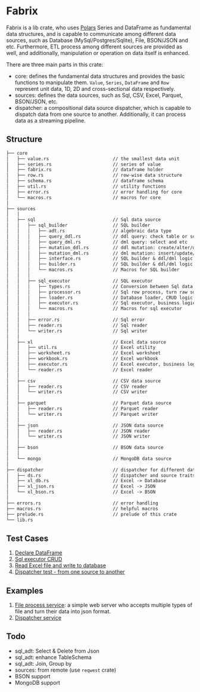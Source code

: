 # Fabrix

Fabrix is a lib crate, who uses [Polars](https://github.com/pola-rs/polars) Series and DataFrame as fundamental data structures, and is capable to communicate among different data sources, such as Database (MySql/Postgres/Sqlite), File, BSON/JSON and etc. Furthermore, ETL process among different sources are provided as well, and additionally, manipulation or operation on data itself is enhanced.

There are three main parts in this crate:

- core: defines the fundamental data structures and provides the basic functions to manipulate them. `Value`, `Series`, `DataFrame` and `Row` represent unit data, 1D, 2D and cross-sectional data respectively.
- sources: defines the data sources, such as Sql, CSV, Excel, Parquet, BSON/JSON, etc.
- dispatcher: a compositional data source dispatcher, which is capable to dispatch data from one source to another. Additionally, it can process data as a streaming pipeline.

## Structure

```txt
├── core
│   ├── value.rs                        // the smallest data unit
│   ├── series.rs                       // series of value
│   ├── fabrix.rs                       // dataframe holder
│   ├── row.rs                          // row-wise data structure
│   ├── schema.rs                       // dataframe schema
│   ├── util.rs                         // utility functions
│   ├── error.rs                        // error handling for core
│   └── macros.rs                       // macros for core
│
├── sources
│   │
│   ├── sql                             // Sql data source
│   │   ├── sql_builder                 // SQL builder
│   │   │   ├── adt.rs                  // algebraic data type
│   │   │   ├── query_ddl.rs            // ddl query: check table or schema
│   │   │   ├── query_dml.rs            // dml query: select and etc
│   │   │   ├── mutation_ddl.rs         // ddl mutation: create/alter/drop table
│   │   │   ├── mutation_dml.rs         // dml mutation: insert/update/delete data
│   │   │   ├── interface.rs            // SQL builder & ddl/dml logic interface
│   │   │   ├── builder.rs              // SQL builder & ddl/dml logic implement
│   │   │   └── macros.rs               // Macros for SQL builder
│   │   │
│   │   ├── sql_executor                // SQL executor
│   │   │   ├── types.rs                // Conversion between Sql data type and Fabrix `Value`
│   │   │   ├── processor.rs            // Sql row process, turn raw sql row into `Vec<Value>` or `Row`
│   │   │   ├── loader.rs               // Database loader, CRUD logic implementation
│   │   │   ├── executor.rs             // Sql executor, business logic implementation
│   │   │   └── macros.rs               // Macros for sql executor
│   │   │
│   │   ├── error.rs                    // Sql error
│   │   ├── reader.rs                   // Sql reader
│   │   └── writer.rs                   // Sql writer
│   │
│   ├── xl                              // Excel data source
│   │   ├── util.rs                     // Excel utility
│   │   ├── worksheet.rs                // Excel worksheet
│   │   ├── workbook.rs                 // Excel workbook
│   │   ├── executor.rs                 // Excel executor, business logic implementation
│   │   └── reader.rs                   // Excel reader
│   │
│   ├── csv                             // CSV data source
│   │   ├── reader.rs                   // CSV reader
│   │   └── writer.rs                   // CSV writer
│   │
│   ├── parquet                         // Parquet data source
│   │   ├── reader.rs                   // Parquet reader
│   │   └── writer.rs                   // Parquet writer
│   │
│   ├── json                            // JSON data source
│   │   ├── reader.rs                   // JSON reader
│   │   └── writer.rs                   // JSON writer
│   │
│   ├── bson                            // BSON data source
│   │
│   └── mongo                           // MongoDB data source
│
├── dispatcher                          // dispatcher for different data source
│   ├── ds.rs                           // dispatcher and source traits
│   ├── xl_db.rs                        // Excel -> Database
│   ├── xl_json.rs                      // Excel -> JSON
│   └── xl_bson.rs                      // Excel -> BSON
│
├── errors.rs                           // error handling
├── macros.rs                           // helpful macros
├── prelude.rs                          // prelude of this crate
└── lib.rs
```

## Test Cases

1. [Declare DataFrame](./fabrix/tests/declare_df_test.rs)
1. [Sql executor CRUD](./fabrix/tests/sql_executor_test.rs)
1. [Read Excel file and write to database](./fabrix/tests/read_xl_to_db_test.rs)
1. [Dispatcher test - from one source to another](./fabrix/tests/dispatcher_tests.rs)

## Examples

1. [File process service](./examples/file_process_service/src/main.rs): a simple web server who accepts multiple types of file and turn their data into json format.
1. [Dispatcher service](./examples/dispatcher_service/src/main.rs)

## Todo

- sql_adt: Select & Delete from Json
- sql_adt: enhance TableSchema
- sql_adt: Join, Group by
- sources: from remote (use `reqwest` crate)
- BSON support
- MongoDB support
